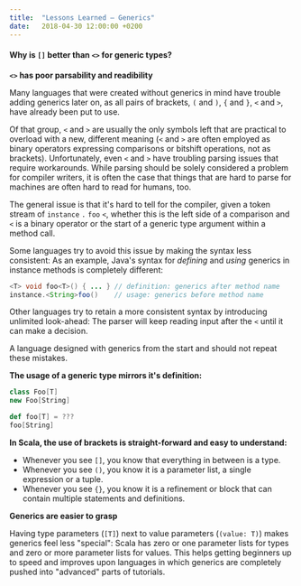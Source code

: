 ```yaml
---
title:  "Lessons Learned – Generics"
date:   2018-04-30 12:00:00 +0200
---
```


#### Why is `[]` better than `<>` for generic types?

**`<>` has poor parsability and readibility**

Many languages that were created without generics in mind have trouble adding generics later on, as all pairs of brackets, `(` and `)`, `{` and `}`, `<` and `>`, have already been put to use.

Of that group, `<` and `>` are usually the only symbols left that are practical to overload with a new, different meaning (`<` and `>` are often employed as binary operators expressing comparisons or bitshift operations, not as brackets).
Unfortunately, even `<` and `>` have troubling parsing issues that require workarounds. While parsing should be solely considered a problem for compiler writers, it is often the case that things that are hard to parse for machines are often hard to read for humans, too.

The general issue is that it's hard to tell for the compiler, given a token stream of `instance` `.` `foo` `<`, whether this is the left side of a comparison and `<` is a binary operator or the start of a generic type argument within a method call.

Some languages try to avoid this issue by making the syntax less consistent: As an example, Java's syntax for _defining_ and _using_ generics in instance methods is completely different:

```java
<T> void foo<T>() { ... } // definition: generics after method name
instance.<String>foo()    // usage: generics before method name
```

Other languages try to retain a more consistent syntax by introducing unlimited look-ahead: The parser will keep reading input after the `<` until it can make a decision.

A language designed with generics from the start and should not repeat these mistakes.

**The usage of a generic type mirrors it's definition:**

```scala
class Foo[T]
new Foo[String]

def foo[T] = ???
foo[String]
```

**In Scala, the use of brackets is straight-forward and easy to understand:**

  - Whenever you see `[]`, you know that everything in between is a type.
  - Whenever you see `()`, you know it is a parameter list, a single expression or a tuple.
  - Whenever you see `{}`, you know it is a refinement or block that can contain multiple statements and definitions.

**Generics are easier to grasp**

Having type parameters (`[T]`) next to value parameters (`(value: T)`) makes generics feel less "special":
Scala has zero or one parameter lists for types and zero or more parameter lists for values. This helps getting beginners up to speed and improves upon languages in which generics are completely pushed into "advanced" parts of tutorials.
